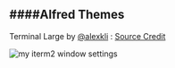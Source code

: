 
####Alfred Themes
----

Terminal Large by [@alexkli](https://twitter.com/alexkli) : [Source Credit](http://www.alfredforum.com/topic/1301-terminal-large-theme/)

![my iterm2 window settings](https://github.com/chrishough/myconfigurations/raw/master/alfredapp/Themes/Terminal-Large/Terminal-Large.png)
